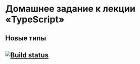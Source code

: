 # Домашнее задание к лекции «TypeScript»
## Новые типы
## [![Build status](https://ci.appveyor.com/api/projects/status/k4d0y04qq0667add?svg=true)](https://ci.appveyor.com/project/bochkarevatat/tshomework)